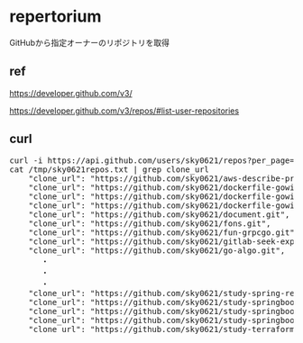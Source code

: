 # repertorium
GitHubから指定オーナーのリポジトリを取得

## ref

https://developer.github.com/v3/

https://developer.github.com/v3/repos/#list-user-repositories

## curl
<pre>
curl -i https://api.github.com/users/sky0621/repos?per_page=200 > /tmp/sky0621repos.txt
cat /tmp/sky0621repos.txt | grep clone_url
    "clone_url": "https://github.com/sky0621/aws-describe-prj.git",
    "clone_url": "https://github.com/sky0621/dockerfile-gowithdep.git",
    "clone_url": "https://github.com/sky0621/dockerfile-gowithglide.git",
    "clone_url": "https://github.com/sky0621/dockerfile-gowithgrpc.git",
    "clone_url": "https://github.com/sky0621/document.git",
    "clone_url": "https://github.com/sky0621/fons.git",
    "clone_url": "https://github.com/sky0621/fun-grpcgo.git",
    "clone_url": "https://github.com/sky0621/gitlab-seek-expert.git",
    "clone_url": "https://github.com/sky0621/go-algo.git",
　　　　・
　　　　・
　　　　・
    "clone_url": "https://github.com/sky0621/study-spring-rest.git",
    "clone_url": "https://github.com/sky0621/study-springboot.git",
    "clone_url": "https://github.com/sky0621/study-springboot-cli.git",
    "clone_url": "https://github.com/sky0621/study-springboot-maven.git",
    "clone_url": "https://github.com/sky0621/study-terraform.git",
</pre>
